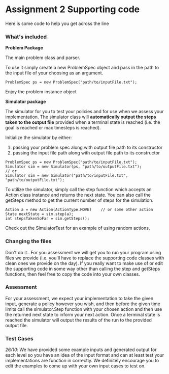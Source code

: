 # Assignment 2 Supporting code

Here is some code to help you get across the line

### What's included

**Problem Package**

The main problem class and parser.

To use it simply create a new ProblemSpec object and pass in the path to the input file of your choosing as an argument.

```$xslt
ProblemSpec ps = new ProblemSpec("path/to/inputFile.txt");
```

Enjoy the problem instance object

**Simulator package**

The simulator for you to test your policies and for use when we assess your implementation.
The simulator class will **automatically output the steps taken to the output file** provided when a terminal state is reached (i.e. the goal is reached or max timesteps is reached).

Initialize the simulator by either:
 1. passing your problem spec along with output file path to its constructor
 2. passing the input file path along with output file path to its constructor 

```$xslt
ProblemSpec ps = new ProblemSpec("path/to/inputFile.txt");
Simulator sim = new Simulator(ps, "path/to/outputFile.txt");
// or 
Simulator sim = new Simulator("path/to/inputFile.txt", "path/to/outputFile.txt");
```

To utilize the simulator, simply call the step function which accepts an
Action class instance and returns the next state.
You can also call the getSteps method to get the current number of steps for the simulation.

```$xslt
Action a = new Action(ActionType.MOVE)    // or some other action
State nextState = sim.step(a);
int stepsTakenSoFar = sim.getSteps();
```

Check out the SimulatorTest for an example of using random actions.


### Changing the files

Don't do it.. For you assessment we will get you to run your program using files we provide (i.e. you'll have to
replace the supporting code classes with clean ones we provide on the day). If you really want to make use of or edit
the supporting code in some way other than calling the step and getSteps functions, then feel free to copy the code
into your own classes.

### Assessment

For your assessment, we expect your implementation to take the given input, generate a policy however you wish, and then before the given time limits
call the simulator.Step function with your chosen action and then use the returned next state to inform your next action. Once
a terminal state is reached the simulator will output the results of the run to the provided output file.

### Test Cases

*26/10*: We have provided some example inputs and generated output for each level so you have an idea of the input format and 
can at least test your implementations are function in correctly. We definitely encourage you to edit the examples to come up with
your own input cases to test on. 
